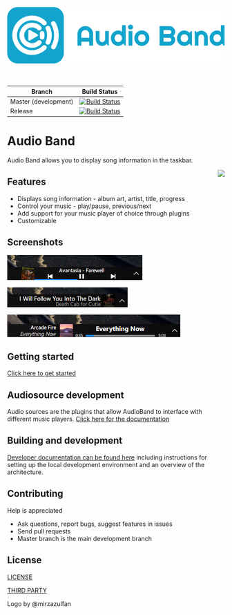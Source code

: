 <div align="center"><img src="logo/logotype_cover.svg"/></div>
<br/><br/>

|Branch|Build Status|
|---|---|
|Master (development)|[![Build Status](https://dsafa.visualstudio.com/AudioBand/_apis/build/status/AudioBand%20Dev%20CI?branchName=master)](https://dsafa.visualstudio.com/AudioBand/_build/latest?definitionId=3&branchName=master)|
|Release|[![Build Status](https://dev.azure.com/dsafa/AudioBand/_apis/build/status/AudioBand%20Release?branchName=release)](https://dev.azure.com/dsafa/AudioBand/_build/latest?definitionId=4&branchName=release)|

# Audio Band
Audio Band allows you to display song information in the taskbar.

<img align="right" src="screenshots/demo.gif"/>

## Features
- Displays song information - album art, artist, title, progress
- Control your music - play/pause, previous/next
- Add support for your music player of choice through plugins
- Customizable

## Screenshots
![](./screenshots/screenshot.png)

![](screenshots/custom-1.png)

![](screenshots/custom-2.png)

## Getting started
[Click here to get started](https://dsafa.github.io/audio-band/audioband/index.html)

## Audiosource development
Audio sources are the plugins that allow AudioBand to interface with different music players.
[Click here for the documentation](https://dsafa.github.io/audio-band/audiosource-docs/index.html)

## Building and development
[Developer documentation can be found here](https://dsafa.github.io/audio-band/audioband/development/setup.html) including instructions for setting up the local development environment and an overview of the architecture.

## Contributing
Help is appreciated
- Ask questions, report bugs, suggest features in issues
- Send pull requests
- Master branch is the main development branch

## License
[LICENSE](https://github.com/dsafa/audio-band/blob/master/LICENSE)

[THIRD PARTY](https://github.com/dsafa/audio-band/blob/master/LICENSE-3RD-PARTY)

Logo by @mirzazulfan